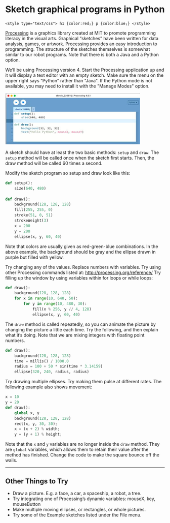 
# Sketch graphical programs in Python

    <style type="text/css"> h1 {color:red;} p {color:blue;} </style>

[Processing](https://processing.org/) is a graphics library created at MIT to promote programming literacy in the visual arts.  Graphical “sketches” have been written for data analysis, games, or artwork.  Processing provides an easy introduction to programming.  The structure of the sketches themselves is somewhat similar to our robot programs.  Note that there is both a Java and a Python option.

We’ll be using Processing version 4.  Start the Processing application up and it will display a text editor with an empty sketch.  Make sure the menu on the upper right says “Python” rather than "Java".  If the Python mode is not available, you may need to install it with the "Manage Modes" option.

![Processing](./img/processing_python.jpg)

A sketch should have at least the two basic methods:  `setup` and `draw`.  The `setup` method will be called once when the sketch first starts.  Then, the draw method will be called 60 times a second.

Modify the sketch program so setup and draw look like this:
```python
def setup():
    size(640, 480)
    
def draw():
    background(128, 128, 128)
    fill(255, 255, 0)
    stroke(51, 0, 51)
    strokeWeight(3)
    x = 200
    y = 200
    ellipse(x, y, 60, 40)
```

Note that colors are usually given as red-green-blue combinations.  In the above example, the background should be gray and the ellipse drawn in purple but filled with yellow.

Try changing any of the values.  Replace numbers with variables.  Try using other Processing commands listed at: http://processing.org/reference/   Try filling up the window by using variables within for loops or while loops:
```python
def draw():
    background(128, 128, 128)
    for x in range(10, 640, 50):
        for y in range(10, 480, 30):
            fill(x % 256, y // 4, 128)
            ellipse(x, y, 60, 40)
```

The `draw` method is called repeatedly, so you can animate the picture by changing the picture a little each time.  Try the following, and then explain what it’s doing.  Note that we are mixing integers with floating point numbers.
```python
def draw():
    background(128, 128, 128)
    time = millis() / 1000.0
    radius = 100 + 50 * sin(time * 3.14159)
    ellipse(320, 240, radius, radius)
```

Try drawing multiple ellipses.  Try making them pulse at different rates.  The following example also shows movement:
```python
x = 10
y = 20
def draw():
    global x, y
    background(128, 128, 128)
    rect(x, y, 30, 30);
    x = (x + 2) % width;
    y = (y + 1) % height;
```

Note that the `x` and `y` variables are no longer inside the `draw` method.  They are `global` variables, which allows them to retain their value after the method has finished.  Change the code to make the square bounce off the walls. 

---

## Other Things to Try
* Draw a picture.  E.g. a face, a car, a spaceship, a robot, a tree.
* Try integrating one of Processing’s dynamic variables: mouseX, key, mouseButton
* Make multiple moving ellipses, or rectangles, or whole pictures.
* Try some of the Example sketches listed under the File menu.



